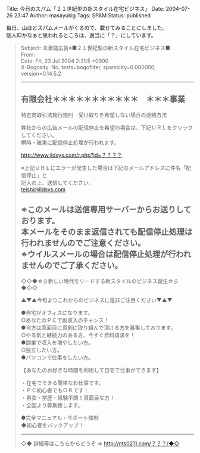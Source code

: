 Title: 今日のスパム「２１世紀型の新スタイル在宅ビジネス」
Date: 2004-07-26 23:47
Author: masayukig
Tags: SPAM
Status: published

毎日、山ほどスパムメールがくるので、載せてみることにしました。  
個人IDかなぁと思われるところは、適当に「？」にしています。

> Subject: 未承諾広告※■２１世紀型の新スタイル在宅ビジネス■  
> From:  
> Date: Fri, 23 Jul 2004 2:31:5 +0900  
> X-Bogosity: No, tests=bogofilter, spamicity=0.000000, version=0.14.5.2
>
> ------------------------------------------------------------
>
> 有限会社＊＊＊＊＊＊＊＊＊＊＊　＊＊＊事業  
> ------------------------------------------------------------  
> 特定商取引法施行規則　受け取りを希望しない場合の連絡方法
>
> 弊社からの広告メールの配信停止を希望の場合は、下記ＵＲＬをクリックしてください。  
> 瞬時・確実に配信停止処理が行われます。
>
> http://www.ildsys.com/r.php?id=？？？？
>
> ※上記ＵＲＬにエラーが発生した場合は下記のメールアドレスに件名「配信停止」と  
> 記入の上、送信してください。  
> teishi@ildsys.com
>
> ※このメールは送信専用サーバーからお送りしております。  
> 本メールをそのまま返信されても配信停止処理は行われませんのでご注意ください。  
> ※ウイルスメールの場合は配信停止処理が行われませんのでご了承ください。  
> ------------------------------------------------------------  
> ◇◇◆☆彡新しい時代をリードする新スタイルのビジネス誕生☆彡◆◇◇
>
> ▲▼▲今旬よりこれからのビジネスに是非ご注目ください▼▲▼
>
> ●自宅がオフィスになります。  
> ○あなたのＰＣで副収入のチャンス！  
> ●当方は真面目に真剣に取り組んで頂ける方を募集しております。  
> ○やる気と継続力のある方、今すぐ資料請求を！  
> ●副業で収入を増やしたい方。  
> ○独立したい方。  
> ●パソコンで仕事をしたい方。
>
> 【あなたのお好きな時間を利用して自宅で仕事ができます】
>
> ・在宅でできる簡単なお仕事です。  
> ・ＰＣ初心者でもＯＫです！  
> ・男女・学歴・経験不問！真面目な方！  
> ・全国より募集致します。
>
> ●完全マニュアル・サポート体制  
> ◆初心者をバックアップ！
>
> ---------------------------------------------------------------------  
> ◇◆ 詳細等はこちらからどうぞ ⇒ http://nts0211.com/？？？/◆◇
